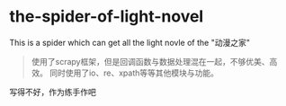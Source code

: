 # the-spider-of-light-novel
This is a spider which can get all the light novle of the "动漫之家"
>使用了scrapy框架，但是回调函数与数据处理混在一起，不够优美、高效。
>同时使用了io、re、xpath等等其他模块与功能。

写得不好，作为练手作吧
